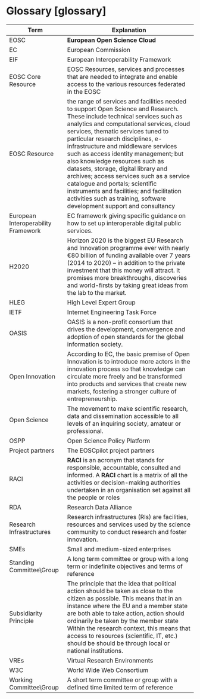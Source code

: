 Glossary [glossary]
========

| Term                                | Explanation                                                                                                                                                                                                                                                                                                                                                                                                                                                                                                                                                                                                |
|-------------------------------------|------------------------------------------------------------------------------------------------------------------------------------------------------------------------------------------------------------------------------------------------------------------------------------------------------------------------------------------------------------------------------------------------------------------------------------------------------------------------------------------------------------------------------------------------------------------------------------------------------------|
| EOSC                                | **European Open Science Cloud**                                                                                                                                                                                                                                                                                                                                                                                                                                                                                                                                                                            |
| EC                                  | European Commission                                                                                                                                                                                                                                                                                                                                                                                                                                                                                                                                                                                        |
| EIF                                 | European Interoperability Framework                                                                                                                                                                                                                                                                                                                                                                                                                                                                                                                                                                        |
| EOSC Core Resource                  | EOSC Resources, services and processes that are needed to integrate and enable access to the various resources federated in the EOSC                                                                                                                                                                                                                                                                                                                                                                                                                                                                       |
| EOSC Resource                       | the range of services and facilities needed to support Open Science and Research. These include technical services such as analytics and computational services, cloud services, thematic services tuned to particular research disciplines, e-infrastructure and middleware services such as access identity management; but also knowledge resources such as datasets, storage, digital library and archives; access services such as a service catalogue and portals; scientific instruments and facilities; and facilitation activities such as training, software development support and consultancy |
| European Interoperability Framework | EC framework giving specific guidance on how to set up interoperable digital public services.                                                                                                                                                                                                                                                                                                                                                                                                                                                                                                              |
| H2020                               | Horizon 2020 is the biggest EU Research and Innovation programme ever with nearly €80 billion of funding available over 7 years (2014 to 2020) – in addition to the private investment that this money will attract. It promises more breakthroughs, discoveries and world-firsts by taking great ideas from the lab to the market.                                                                                                                                                                                                                                                                        |
| HLEG                                | High Level Expert Group                                                                                                                                                                                                                                                                                                                                                                                                                                                                                                                                                                                    |
| IETF                                | Internet Engineering Task Force                                                                                                                                                                                                                                                                                                                                                                                                                                                                                                                                                                            |
| OASIS                               | OASIS is a non-profit consortium that drives the development, convergence and adoption of open standards for the global information society.                                                                                                                                                                                                                                                                                                                                                                                                                                                               |
| Open Innovation                     | According to EC, the basic premise of Open Innovation is to introduce more actors in the innovation process so that knowledge can circulate more freely and be transformed into products and services that create new markets, fostering a stronger culture of entrepreneurship.                                                                                                                                                                                                                                                                                                                           |
| Open Science                        | The movement to make scientific research, data and dissemination accessible to all levels of an inquiring society, amateur or professional.                                                                                                                                                                                                                                                                                                                                                                                                                                                                |
| OSPP                                | Open Science Policy Platform                                                                                                                                                                                                                                                                                                                                                                                                                                                                                                                                                                               |
| Project partners                    | The EOSCpilot project partners                                                                                                                                                                                                                                                                                                                                                                                                                                                                                                                                                                             |
| RACI                                | **RACI** is an acronym that stands for responsible, accountable, consulted and informed. A **RACI** chart is a matrix of all the activities or decision-making authorities undertaken in an organisation set against all the people or roles                                                                                                                                                                                                                                                                                                                                                               |
| RDA                                 | Research Data Alliance                                                                                                                                                                                                                                                                                                                                                                                                                                                                                                                                                                                     |
| Research Infrastructures            | Research infrastructures (RIs) are facilities, resources and services used by the science community to conduct research and foster innovation.                                                                                                                                                                                                                                                                                                                                                                                                                                                             |
| SMEs                                | Small and medium-sized enterprises                                                                                                                                                                                                                                                                                                                                                                                                                                                                                                                                                                         |
| Standing Committee\\Group           | A long term committee or group with a long term or indefinite objectives and terms of reference                                                                                                                                                                                                                                                                                                                                                                                                                                                                                                            |
| Subsidiarity Principle              | The principle that the idea that political action should be taken as close to the citizen as possible. This means that in an instance where the EU and a member state are both able to take action, action should ordinarily be taken by the member state Within the research context, this means that access to resources (scientific, IT, etc.) should be should be through local or national institutions.                                                                                                                                                                                              |
| VREs                                | Virtual Research Environments                                                                                                                                                                                                                                                                                                                                                                                                                                                                                                                                                                              |
| W3C                                 | World Wide Web Consortium                                                                                                                                                                                                                                                                                                                                                                                                                                                                                                                                                                                  |
| Working Committee\\Group            | A short term committee or group with a defined time limited term of reference                                                                                                                                                                                                                                                                                                                                                                                                                                                                                                                              |
